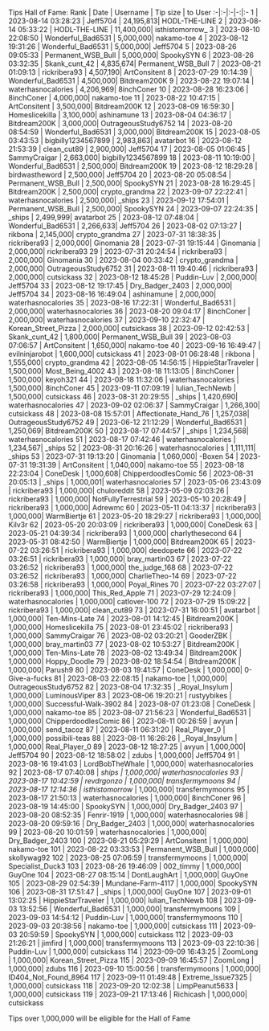 Tips Hall of Fame:
Rank | Date | Username | Tip size | to User
:-|:-|:-|-:|:-
1 | 2023-08-14 03:28:23 | Jeff5704 | 24,195,813| HODL-THE-LINE
2 | 2023-08-14 05:33:22 | HODL-THE-LINE | 11,400,000| isthistomorrow_
3 | 2023-08-10 22:08:50 | Wonderful_Bad6531 | 5,000,000| nakamo-toe
4 | 2023-08-12 19:31:26 | Wonderful_Bad6531 | 5,000,000| Jeff5704
5 | 2023-08-26 09:05:33 | Permanent_WSB_Bull | 5,000,000| SpookySYN
6 | 2023-08-26 03:32:35 | Skank_cunt_42 | 4,835,674| Permanent_WSB_Bull
7 | 2023-08-21 01:09:13 | rickribera93 | 4,507,190| ArtConsitent
8 | 2023-07-29 10:14:39 | Wonderful_Bad6531 | 4,500,000| Bitdream200K
9 | 2023-08-22 19:07:14 | waterhasnocalories | 4,206,969| 8inchConer
10 | 2023-08-28 16:23:06 | 8inchConer | 4,000,000| nakamo-toe
11 | 2023-08-22 10:47:15 | ArtConsitent | 3,500,000| Bitdream200K
12 | 2023-08-09 16:59:30 | Homeslicekilla | 3,100,000| ashinamune
13 | 2023-08-04 04:36:17 | Bitdream200K | 3,000,000| OutrageousStudy6752
14 | 2023-08-20 08:54:59 | Wonderful_Bad6531 | 3,000,000| Bitdream200K
15 | 2023-08-05 03:43:53 | bigbilly1234567899 | 2,983,863| avatarbot
16 | 2023-08-12 21:53:39 | clean_cut89 | 2,900,000| Jeff5704
17 | 2023-08-05 01:06:45 | SammyCraigar | 2,663,000| bigbilly1234567899
18 | 2023-08-11 10:19:00 | Wonderful_Bad6531 | 2,500,000| Bitdream200K
19 | 2023-08-12 18:29:28 | birdwastheword | 2,500,000| Jeff5704
20 | 2023-08-20 05:08:54 | Permanent_WSB_Bull | 2,500,000| SpookySYN
21 | 2023-08-28 16:29:45 | Bitdream200K | 2,500,000| crypto_grandma
22 | 2023-09-07 22:22:41 | waterhasnocalories | 2,500,000| _ships
23 | 2023-09-12 17:54:01 | Permanent_WSB_Bull | 2,500,000| SpookySYN
24 | 2023-09-07 22:24:35 | _ships | 2,499,999| avatarbot
25 | 2023-08-12 07:48:04 | Wonderful_Bad6531 | 2,266,633| Jeff5704
26 | 2023-08-02 07:13:27 | rikbona | 2,145,000| crypto_grandma
27 | 2023-07-31 18:38:35 | rickribera93 | 2,000,000| Ginomania
28 | 2023-07-31 19:15:44 | Ginomania | 2,000,000| rickribera93
29 | 2023-07-31 20:24:54 | rickribera93 | 2,000,000| Ginomania
30 | 2023-08-04 00:33:42 | crypto_grandma | 2,000,000| OutrageousStudy6752
31 | 2023-08-11 19:40:46 | rickribera93 | 2,000,000| cutsickass
32 | 2023-08-12 18:45:28 | Puddin-Luv | 2,000,000| Jeff5704
33 | 2023-08-12 19:17:45 | Dry_Badger_2403 | 2,000,000| Jeff5704
34 | 2023-08-16 16:49:04 | ashinamune | 2,000,000| waterhasnocalories
35 | 2023-08-16 17:22:31 | Wonderful_Bad6531 | 2,000,000| waterhasnocalories
36 | 2023-08-20 09:04:17 | 8inchConer | 2,000,000| waterhasnocalories
37 | 2023-09-10 22:32:47 | Korean_Street_Pizza | 2,000,000| cutsickass
38 | 2023-09-12 02:42:53 | Skank_cunt_42 | 1,800,000| Permanent_WSB_Bull
39 | 2023-08-03 07:06:57 | ArtConsitent | 1,650,000| nakamo-toe
40 | 2023-09-16 16:49:47 | evilninjarobot | 1,600,000| cutsickass
41 | 2023-08-01 06:28:48 | rikbona | 1,555,000| crypto_grandma
42 | 2023-08-05 14:56:15 | HippieStarTraveler | 1,500,000| Most_Being_4002
43 | 2023-08-18 11:13:05 | 8inchConer | 1,500,000| keyoh321
44 | 2023-08-18 11:32:06 | waterhasnocalories | 1,500,000| 8inchConer
45 | 2023-09-11 07:09:19 | Iulian_TechNewb | 1,500,000| cutsickass
46 | 2023-08-31 20:29:55 | _ships | 1,420,690| waterhasnocalories
47 | 2023-09-02 02:06:37 | SammyCraigar | 1,266,300| cutsickass
48 | 2023-08-08 15:57:01 | Affectionate_Hand_76 | 1,257,038| OutrageousStudy6752
49 | 2023-06-12 21:12:29 | Wonderful_Bad6531 | 1,250,069| Bitdream200K
50 | 2023-08-17 07:44:57 | _ships | 1,234,568| waterhasnocalories
51 | 2023-08-17 07:42:46 | waterhasnocalories | 1,234,567| _ships
52 | 2023-08-31 20:16:26 | waterhasnocalories | 1,111,111| _ships
53 | 2023-07-31 19:13:20 | Ginomania | 1,060,000| -Boxen
54 | 2023-07-31 19:31:39 | ArtConsitent | 1,040,000| nakamo-toe
55 | 2023-08-18 22:23:04 | ConeDesk | 1,000,608| ChipperdoodlesComic
56 | 2023-08-31 20:05:13 | _ships | 1,000,001| waterhasnocalories
57 | 2023-05-06 23:43:09 | rickribera93 | 1,000,000| chuloreddit
58 | 2023-05-09 02:03:26 | rickribera93 | 1,000,000| NotFullyTerrestrial
59 | 2023-05-10 20:28:49 | rickribera93 | 1,000,000| Adrewmc
60 | 2023-05-11 04:13:37 | rickribera93 | 1,000,000| WarmBiertje
61 | 2023-05-20 18:29:27 | rickribera93 | 1,000,000| Kilv3r
62 | 2023-05-20 20:03:09 | rickribera93 | 1,000,000| ConeDesk
63 | 2023-05-21 04:39:34 | rickribera93 | 1,000,000| charlythesecond
64 | 2023-05-31 08:42:50 | WarmBiertje | 1,000,000| Bitdream200K
65 | 2023-07-22 03:26:51 | rickribera93 | 1,000,000| deedopete
66 | 2023-07-22 03:26:51 | rickribera93 | 1,000,000| bray_martin03
67 | 2023-07-22 03:26:52 | rickribera93 | 1,000,000| the_judge_168
68 | 2023-07-22 03:26:52 | rickribera93 | 1,000,000| CharlieTheo-14
69 | 2023-07-22 03:26:58 | rickribera93 | 1,000,000| Poyal_Rines
70 | 2023-07-22 03:27:07 | rickribera93 | 1,000,000| This_Red_Apple
71 | 2023-07-29 12:24:09 | waterhasnocalories | 1,000,000| catlover-100
72 | 2023-07-29 15:09:22 | rickribera93 | 1,000,000| clean_cut89
73 | 2023-07-31 16:00:51 | avatarbot | 1,000,000| Ten-Mins-Late
74 | 2023-08-01 14:12:45 | Bitdream200K | 1,000,000| Homeslicekilla
75 | 2023-08-01 23:45:02 | rickribera93 | 1,000,000| SammyCraigar
76 | 2023-08-02 03:20:21 | GooderZBK | 1,000,000| bray_martin03
77 | 2023-08-02 10:53:27 | Bitdream200K | 1,000,000| Ten-Mins-Late
78 | 2023-08-02 13:49:34 | Bitdream200K | 1,000,000| Hoppy_Doodle
79 | 2023-08-02 18:54:54 | Bitdream200K | 1,000,000| Parush9
80 | 2023-08-03 19:41:57 | ConeDesk | 1,000,000| 0-Give-a-fucks
81 | 2023-08-03 22:08:15 | nakamo-toe | 1,000,000| OutrageousStudy6752
82 | 2023-08-04 17:32:35 | _Royal_Insylum | 1,000,000| LuminousViper
83 | 2023-08-06 19:20:21 | rustyybikes | 1,000,000| Successful-Walk-3902
84 | 2023-08-07 01:23:08 | ConeDesk | 1,000,000| nakamo-toe
85 | 2023-08-07 21:56:23 | Wonderful_Bad6531 | 1,000,000| ChipperdoodlesComic
86 | 2023-08-11 00:26:59 | avyun | 1,000,000| send_tacoz
87 | 2023-08-11 06:31:20 | Real_Player_0 | 1,000,000| possibili-teas
88 | 2023-08-11 16:26:26 | _Royal_Insylum | 1,000,000| Real_Player_0
89 | 2023-08-12 18:27:25 | avyun | 1,000,000| Jeff5704
90 | 2023-08-12 18:58:02 | zdubs | 1,000,000| Jeff5704
91 | 2023-08-16 19:41:03 | LordBobTheWhale | 1,000,000| waterhasnocalories
92 | 2023-08-17 07:40:08 | _ships | 1,000,000| waterhasnocalories
93 | 2023-08-17 10:42:59 | revdrgonzo | 1,000,000| transfermymoons
94 | 2023-08-17 12:14:36 | isthistomorrow_ | 1,000,000| transfermymoons
95 | 2023-08-17 21:50:13 | waterhasnocalories | 1,000,000| 8inchConer
96 | 2023-08-19 14:45:00 | SpookySYN | 1,000,000| Dry_Badger_2403
97 | 2023-08-20 08:52:35 | Fenrir-1919 | 1,000,000| waterhasnocalories
98 | 2023-08-20 09:59:16 | Dry_Badger_2403 | 1,000,000| waterhasnocalories
99 | 2023-08-20 10:01:59 | waterhasnocalories | 1,000,000| Dry_Badger_2403
100 | 2023-08-21 05:29:29 | ArtConsitent | 1,000,000| nakamo-toe
101 | 2023-08-22 03:33:53 | Permanent_WSB_Bull | 1,000,000| skollywag92
102 | 2023-08-25 07:06:59 | transfermymoons | 1,000,000| Specialist_Duck3
103 | 2023-08-26 19:46:09 | 002_timmy | 1,000,000| GuyOne
104 | 2023-08-27 08:15:14 | DontLaughArt | 1,000,000| GuyOne
105 | 2023-08-29 02:54:39 | Mundane-Farm-4117 | 1,000,000| SpookySYN
106 | 2023-08-31 17:51:47 | _ships | 1,000,000| GuyOne
107 | 2023-09-01 13:02:25 | HippieStarTraveler | 1,000,000| Iulian_TechNewb
108 | 2023-09-03 13:52:56 | Wonderful_Bad6531 | 1,000,000| transfermymoons
109 | 2023-09-03 14:54:12 | Puddin-Luv | 1,000,000| transfermymoons
110 | 2023-09-03 20:38:56 | nakamo-toe | 1,000,000| cutsickass
111 | 2023-09-03 20:59:59 | SpookySYN | 1,000,000| cutsickass
112 | 2023-09-03 21:26:21 | jimfird | 1,000,000| transfermymoons
113 | 2023-09-03 22:10:36 | Puddin-Luv | 1,000,000| cutsickass
114 | 2023-09-09 16:43:25 | ZoomLong | 1,000,000| Korean_Street_Pizza
115 | 2023-09-09 16:45:57 | ZoomLong | 1,000,000| zdubs
116 | 2023-09-10 15:00:56 | transfermymoons | 1,000,000| ID404_Not_Found_8964
117 | 2023-09-11 01:49:48 | Extreme_Issue7325 | 1,000,000| cutsickass
118 | 2023-09-20 12:02:38 | LimpPeanut5633 | 1,000,000| cutsickass
119 | 2023-09-21 17:13:46 | Richicash | 1,000,000| cutsickass

Tips over 1,000,000 will be eligible for the Hall of Fame
